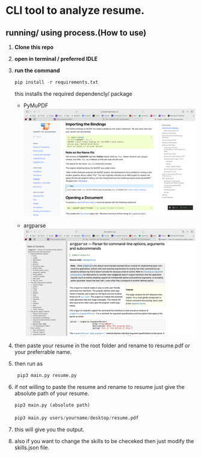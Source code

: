 # CLI  tool to analyze resume.

## running/ using process.(How to use)

1. **Clone this repo**

2. **open in terminal / preferred IDLE**

3. **run the command**
        
    ``` python
    pip install -r requirements.txt 
     ```

    this installs the required dependencly/ package

   - PyMuPDF 
   ![Inspect Screenshot](Screenshot1.png) 

   - argparse 
   ![Inspect Screenshot](Screenshot2.png)


4. then paste your resume in the root folder and rename to resume.pdf or your preferrable name.

5. then run as

    ``` python
     pip3 main.py resume.py
    ```

6. if not willing to paste the resume and rename to resume just give the absolute path of your resume.

    ``` python
    pip3 main.py (absolute path)

    pip3 main.py users/yourname/desktop/resume.pdf
    ```
    
7. this will give you the output.

8. also if you want to change the skills to be checeked then just modify the skills.json file.

